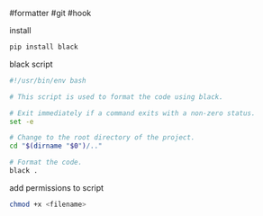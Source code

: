 #formatter #git #hook

install
```bash
pip install black
```

black script
```bash
#!/usr/bin/env bash

# This script is used to format the code using black.

# Exit immediately if a command exits with a non-zero status.
set -e

# Change to the root directory of the project.
cd "$(dirname "$0")/.."

# Format the code.
black .
```

add permissions to script
```bash
chmod +x <filename>
```
